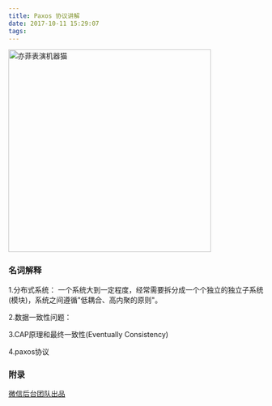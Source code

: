 ```yaml
---
title: Paxos 协议讲解
date: 2017-10-11 15:29:07
tags:
---
```


<img src="https://ss0.bdstatic.com/5aV1bjqh_Q23odCf/static/superman/img/logo/bd_logo1_31bdc765.png" width="400" height="400" alt="亦菲表演机器猫"/>

### 名词解释

1.分布式系统：
 一个系统大到一定程度，经常需要拆分成一个个独立的独立子系统(模块)，系统之间遵循"低耦合、高内聚的原则"。

2.数据一致性问题：

3.CAP原理和最终一致性(Eventually Consistency)

4.paxos协议

### 附录
 [微信后台团队出品](https://mp.weixin.qq.com/s?__biz=MzI4NDMyNTU2Mw==&mid=2247483695&idx=1&sn=91ea422913fc62579e020e941d1d059e&scene=21#wechat_redirect)
 
 